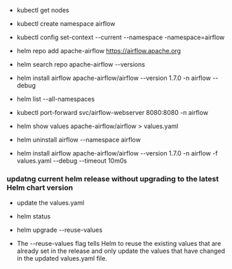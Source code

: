 
+ kubectl get nodes
+ kubectl create namespace airflow
+ kubectl config set-context --current --namespace -namespace=airflow

+ helm repo add apache-airflow https://airflow.apache.org
+ helm search repo apache-airflow --versions
+ helm install airflow apache-airflow/airflow --version 1.7.0 -n airflow --debug
+ helm list --all-namespaces

+ kubectl port-forward svc/airflow-webserver 8080:8080 -n airflow

+ helm show values apache-airflow/airflow > values.yaml

+ helm uninstall airflow --namespace airflow

+ helm install airflow apache-airflow/airflow --version 1.7.0 -n airflow -f values.yaml --debug --timeout 10m0s

### updatng current helm release without upgrading to the latest Helm chart version

+ update the values.yaml
+ helm status <release-name>
+ helm upgrade --reuse-values <release-name> <chart-name>

+ The --reuse-values flag tells Helm to reuse the existing values that are already set in the release and only update the values that have changed in the updated values.yaml file.
